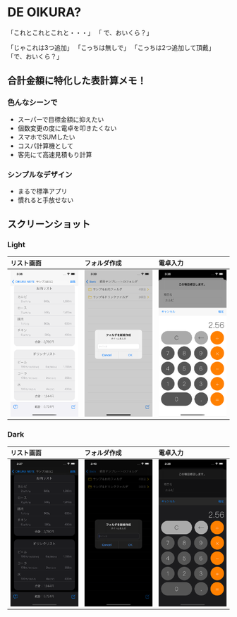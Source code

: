 # DE OIKURA?

  「これとこれとこれと・・・」
「  で、おいくら？」

「じゃこれは3つ追加」
「こっちは無しで」
「こっちは2つ追加して頂戴」
「で、おいくら？」
  

  

## 合計金額に特化した表計算メモ！

  
### 色んなシーンで
- スーパーで目標金額に抑えたい
- 個数変更の度に電卓を叩きたくない
- スマホでSUMしたい
- コスパ計算機として
- 客先にて高速見積もり計算

### シンプルなデザイン
 - まるで標準アプリ
 - 慣れると手放せない

## スクリーンショット

### Light
|リスト画面|フォルダ作成|電卓入力|
|:--|:--|:--|
|![リスト画面_Light](README_IMAGES/CalcList_Light.png)|![フォルダ作成_Light](README_IMAGES/AddNewFolder_Light.png)|![電卓入力_Light](README_IMAGES/Calculator_Light.png)|

### Dark
|リスト画面|フォルダ作成|電卓入力|
|:--|:--|:--|
|![リスト画面_Dark](README_IMAGES/CalcList_Dark.png)|![フォルダ作成_Dark](README_IMAGES/AddNewFolder_Dark.png)|![電卓入力_Dark](README_IMAGES/Calculator_Dark.png)|
